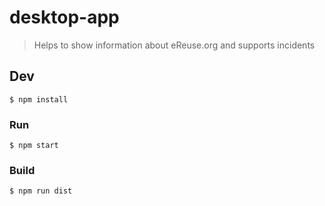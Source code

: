 # desktop-app

> Helps to show information about eReuse.org and supports incidents

## Dev

```
$ npm install
```

### Run

```
$ npm start
```

### Build

```
$ npm run dist
```